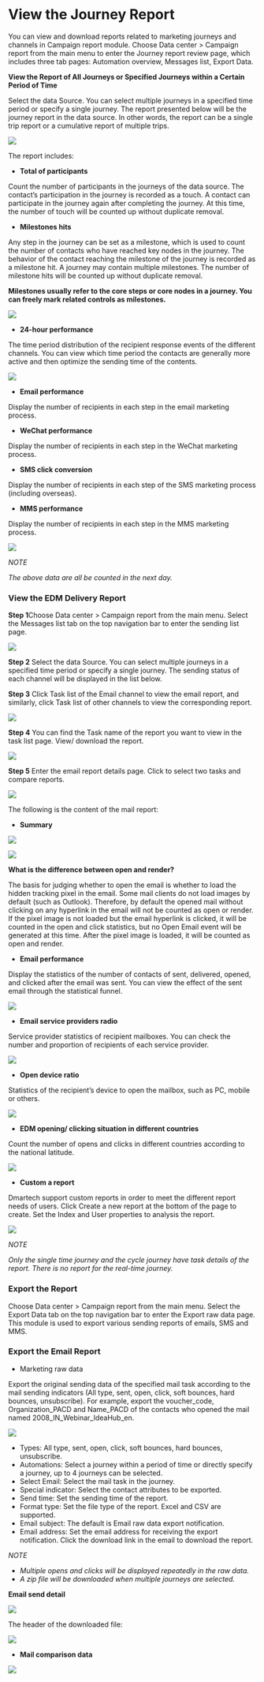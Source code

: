 # View the Journey Report

You can view and download reports related to marketing journeys and channels in Campaign report module. Choose Data center &gt; Campaign report from the main menu to enter the Journey report review page, which includes three tab pages: Automation overview, Messages list, Export Data.

**View the Report of All Journeys or Specified Journeys within a Certain Period of Time**

 Select the data Source. You can select multiple journeys in a specified time period or specify a single journey. The report presented below will be the journey report in the data source. In other words, the report can be a single trip report or a cumulative report of multiple trips.

![](../.gitbook/assets/image%20%28526%29.png)

The report includes: 

* **Total of participants** 

Count the number of participants in the journeys of the data source. The contact’s participation in the journey is recorded as a touch. A contact can participate in the journey again after completing the journey. At this time, the number of touch will be counted up without duplicate removal. 

* **Milestones hits**

 Any step in the journey can be set as a milestone, which is used to count the number of contacts who have reached key nodes in the journey. The behavior of the contact reaching the milestone of the journey is recorded as a milestone hit. A journey may contain multiple milestones. The number of milestone hits will be counted up without duplicate removal. 

**Milestones usually refer to the core steps or core nodes in a journey. You can freely mark related controls as milestones.**

![](../.gitbook/assets/image%20%28512%29.png)

* **24-hour performance**

The time period distribution of the recipient response events of the different channels. You can view which time period the contacts are generally more active and then optimize the sending time of the contents.

![](../.gitbook/assets/image%20%28501%29.png)

* **Email performance** 

Display the number of recipients in each step in the email marketing process. 

* **WeChat performance** 

Display the number of recipients in each step in the WeChat marketing process. 

* **SMS click conversion**

Display the number of recipients in each step of the SMS marketing process \(including overseas\). 

* **MMS performance** 

Display the number of recipients in each step in the MMS marketing process.

![](../.gitbook/assets/image%20%28494%29.png)

_NOTE_ 

_The above data are all be counted in the next day._

### View the EDM Delivery Report

**Step 1**Choose Data center &gt; Campaign report from the main menu. Select the Messages list tab on the top navigation bar to enter the sending list page.

![](../.gitbook/assets/image%20%28499%29.png)

**Step 2** Select the data Source. You can select multiple journeys in a specified time period or specify a single journey. The sending status of each channel will be displayed in the list below.

**Step 3** Click Task list of the Email channel to view the email report, and similarly, click Task list of other channels to view the corresponding report.

![](../.gitbook/assets/image%20%28503%29.png)

**Step 4**  You can find the Task name of the report you want to view in the task list page. View/ download the report.

![](../.gitbook/assets/image%20%28547%29.png)

**Step 5** Enter the email report details page. Click to select two tasks and compare reports.

![](../.gitbook/assets/image%20%28506%29.png)

The following is the content of the mail report: 

* **Summary**

![](../.gitbook/assets/image%20%28502%29.png)

![](../.gitbook/assets/image%20%28537%29.png)

**What is the difference between open and render?** 

The basis for judging whether to open the email is whether to load the hidden tracking pixel in the email. Some mail clients do not load images by default \(such as Outlook\). Therefore, by default the opened mail without clicking on any hyperlink in the email will not be counted as open or render. If the pixel image is not loaded but the email hyperlink is clicked, it will be counted in the open and click statistics, but no Open Email event will be generated at this time. After the pixel image is loaded, it will be counted as open and render. 

* **Email performance** 

Display the statistics of the number of contacts of sent, delivered, opened, and clicked after the email was sent. You can view the effect of the sent email through the statistical funnel.

![](../.gitbook/assets/image%20%28535%29.png)

* **Email service providers radio** 

Service provider statistics of recipient mailboxes. You can check the number and proportion of recipients of each service provider.

![](../.gitbook/assets/image%20%28543%29.png)

* **Open device ratio** 

Statistics of the recipient’s device to open the mailbox, such as PC, mobile or others.

![](../.gitbook/assets/image%20%28508%29.png)

* **EDM opening/ clicking situation in different countries**

 Count the number of opens and clicks in different countries according to the national latitude.

![](../.gitbook/assets/image%20%28525%29.png)

* **Custom a report**

Dmartech support custom reports in order to meet the different report needs of users. Click Create a new report at the bottom of the page to create. Set the Index and User properties to analysis the report.

![](../.gitbook/assets/image%20%28517%29.png)

_NOTE_ 

_Only the single time journey and the cycle journey have task details of the report. There is no report for the real-time journey._

### **Export the Report** 

Choose Data center &gt; Campaign report from the main menu. Select the Export Data tab on the top navigation bar to enter the Export raw data page. This module is used to export various sending reports of emails, SMS and MMS. 

### **Export the Email Report** 

* Marketing raw data 

Export the original sending data of the specified mail task according to the mail sending indicators \(All type, sent, open, click, soft bounces, hard bounces, unsubscribe\). For example, export the voucher\_code, Organization\_PACD and Name\_PACD of the contacts who opened the mail named 2008\_IN\_Webinar\_IdeaHub\_en.

![](../.gitbook/assets/image%20%28515%29.png)

* Types: All type, sent, open, click, soft bounces, hard bounces, unsubscribe. 
* Automations: Select a journey within a period of time or directly specify a journey, up to 4 journeys can be selected. 
* Select Email: Select the mail task in the journey. 
* Special indicator: Select the contact attributes to be exported. 
* Send time: Set the sending time of the report. 
* Format type: Set the file type of the report. Excel and CSV are supported. 
* Email subject: The default is Email raw data export notification. 
* Email address: Set the email address for receiving the export notification. Click the download link in the email to download the report.

_NOTE_ 

* _Multiple opens and clicks will be displayed repeatedly in the raw data._ 
* _A zip file will be downloaded when multiple journeys are selected._

**Email send detail**

![](../.gitbook/assets/image%20%28504%29.png)

The header of the downloaded file:

![](../.gitbook/assets/image%20%28498%29.png)

* **Mail comparison data**

![](../.gitbook/assets/image%20%28520%29.png)

